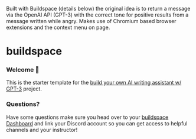 Built with Buildspace (details below) the original idea is to return a message via the OpenAI API (GPT-3) with the correct tone for positive results from a message written while angry. Makes use of Chromium based browser extensions and the context menu on page.

# buildspace 
### Welcome 👋
This is the starter template for the [build your own AI writing assistant w/ GPT-3](https://buildspace.so/builds/ai-writer) project. 

### **Questions?**
Have some questions make sure you head over to your [buildspace Dashboard](https://buildspace.so/p/build-ai-writing-assistant-gpt3) and link your Discord account so you can get access to helpful channels and your instructor!
